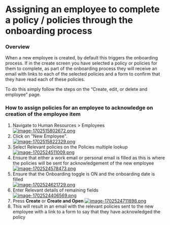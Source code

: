 # Assigning an employee to complete a policy / policies through the onboarding process

### Overview

When a new employee is created, by default this triggers the onboarding process. If in the create screen you have selected a policy or policies for them to complete, as part of the onboarding process they will receive an email with links to each of the selected policies and a form to confirm that they have read each of these policies.

To do this simply follow the steps on the “Create, edit, or delete and employee” page.

### How to assign policies for an employee to acknowledge on creation of the employee item

1. Navigate to Human Resources &gt; Employees  
    [![image-1702515802672.png](https://docs.rapidplatform.com/uploads/images/gallery/2023-12/scaled-1680-/zbxdqhZWjdCsrh3Q-image-1702515802672.png)](https://docs.rapidplatform.com/uploads/images/gallery/2023-12/zbxdqhZWjdCsrh3Q-image-1702515802672.png)
2. Click on "New Employee".  
    [![image-1702515822329.png](https://docs.rapidplatform.com/uploads/images/gallery/2023-12/scaled-1680-/mFuORagRqq69zFOt-image-1702515822329.png)](https://docs.rapidplatform.com/uploads/images/gallery/2023-12/mFuORagRqq69zFOt-image-1702515822329.png)
3. Select Relevant policies on the Policies multiple lookup  
    [![image-1702524511009.png](https://docs.rapidplatform.com/uploads/images/gallery/2023-12/scaled-1680-/IrkU3cc9xmQtGdoD-image-1702524511009.png)](https://docs.rapidplatform.com/uploads/images/gallery/2023-12/IrkU3cc9xmQtGdoD-image-1702524511009.png)
4. Ensure that either a work email or personal email is filled as this is where the policies will be sent for acknowledgement of the new employee  
    [![image-1702524578473.png](https://docs.rapidplatform.com/uploads/images/gallery/2023-12/scaled-1680-/x3nP0OuUXW8DI7zA-image-1702524578473.png)](https://docs.rapidplatform.com/uploads/images/gallery/2023-12/x3nP0OuUXW8DI7zA-image-1702524578473.png)
5. Ensure that the Onboarding toggle is ON and the onboarding date is filled  
    [![image-1702524621729.png](https://docs.rapidplatform.com/uploads/images/gallery/2023-12/scaled-1680-/2R9isdPyX2hZ3faD-image-1702524621729.png)](https://docs.rapidplatform.com/uploads/images/gallery/2023-12/2R9isdPyX2hZ3faD-image-1702524621729.png)
6. Enter Relevant details of remaining fields  
    [![image-1702524406569.png](https://docs.rapidplatform.com/uploads/images/gallery/2023-12/scaled-1680-/5LkzfauKC7TWPhBW-image-1702524406569.png)](https://docs.rapidplatform.com/uploads/images/gallery/2023-12/5LkzfauKC7TWPhBW-image-1702524406569.png)
7. Press **Create** or ****Create and Open**** [![image-1702524711898.png](https://docs.rapidplatform.com/uploads/images/gallery/2023-12/scaled-1680-/HQXneDK54S1ifMBr-image-1702524711898.png)](https://docs.rapidplatform.com/uploads/images/gallery/2023-12/HQXneDK54S1ifMBr-image-1702524711898.png)
8. This will result in an email with the relevant policies sent to the new employee with a link to a form to say that they have acknowledged the policy